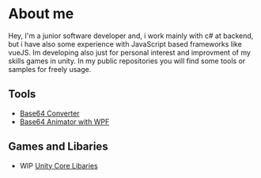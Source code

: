 # About me
Hey, I'm a junior software developer and, i work mainly with c# at backend, but i have also some experience with JavaScript based frameworks like vueJS.
Im developing also just for personal interest and improvment of my skills games in unity.
In my public repositories you will find some tools or samples for freely usage.

## Tools 
- <a href="https://github.com/Dtejedor13/Base64Converter">Base64 Converter</a>
- <a href="https://github.com/Dtejedor13/Base64ToImageAnimator">Base64 Animator with WPF</a>

## Games and Libaries
- WIP  <a href="https://github.com/Dtejedor13/Unity_core_libs">Unity Core Libaries</a>

